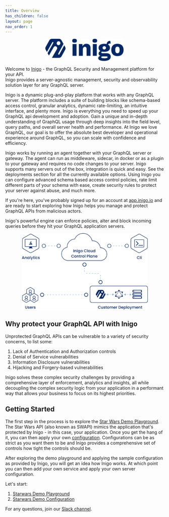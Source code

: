 ```yaml
---
title: Overview
has_children: false
layout: page
nav_order: 1
---
```


<link rel="shortcut icon" type="image/png" href="favicon.ico">

<p align="center">
  <img src="/assets/images/logo.svg" alt="Logo" width="250"/>
</p>


Welcome to <a href="https://inigo.io" target="_blank">Inigo</a> - the GraphQL Security and Management platform for your API.  
Inigo provides a server-agnostic management, security and observability solution layer for any GraphQL server.  

Inigo is a dynamic plug-and-play platform that works with any GraphQL server. The platform includes a suite of building blocks like schema-based access control, granular analytics, dynamic rate-limiting, an intuitive interface, and plenty more. Inigo is everything you need to speed up your GraphQL api development and adoption. Gain a unique and in-depth understanding of GraphQL usage through deep insights into the field level, query paths, and overall server health and performance. At Inigo we love GraphQL, our goal is to offer the absolute best developer and operational experience around GraphQL, so you can scale with confidence and efficiency.

Inigo works by running an agent together with your GraphQL server or gateway. The agent can run as middleware, sidecar, in docker or as a plugin to your gateway and requires no code changes to your server. Inigo supports many servers out of the box, integration is quick and easy. See the deployments section for all the currently available options. 
Using Inigo you can configure advanced schema based access control policies, rate limit different parts of your schema with ease, create security rules to protect your server against abuse, and much more. 

If you're here, you've probably signed up for an account at <a href="https://app.inigo.io" target="_blank">app.inigo.io</a> and are ready to start exploring how Inigo helps you manage and protect GraphQL APIs from malicious actors.


Inigo's powerful engine can enforce policies, alter and block incoming queries before they hit your GraphQL application servers.

<p align="center">
    <img src="/assets/images/deployment.png" alt="Deployment" width="400"/>
</p>

## Why protect your GraphQL API with Inigo
Unprotected GraphQL APIs can be vulnerable to a variety of security concerns, to list some:

1. Lack of Authentication and Authorization controls
2. Denial of Service vulnerabilities
3. Information Disclosure vulnerabilities
4. Hijacking and Forgery-based vulnerabilities

Inigo solves these complex security challenges by providing a comprehensive layer of enforcement, analytics and insights, all while decoupling the complex security logic from your application in a performant way that allows your business to focus on its highest priorities.

## Getting Started
The first step in the process is to explore the [Star Wars Demo Playground](docs/Tutorials/tutorials_starwars_playground.htm). The Star Wars API (also known as SWAPI) mimics the application that's protected by Inigo - in this case, your application. Once you get the hang of it, you can then apply your own [configuration](/docs/configuration.md). Configurations can be as strict as you want them to be and Inigo provides a comprehensive set of controls how tight the controls should be.

After exploring the demo playground and applying the sample configuration as provided by Inigo, you will get an idea how Inigo works. At which point you can then add your own service and apply your own server configuration.

Let's start:
1. [Starwars Demo Playground](/docs/Tutorials/tutorials_starwars_playground.html)
2. [Starwars Demo Configuration](/docs/Tutorials/tutorials_starwars_configuration.md)

For any questions, join our <a href="https://slack.inigo.io" target="_blank">Slack channel</a>.



